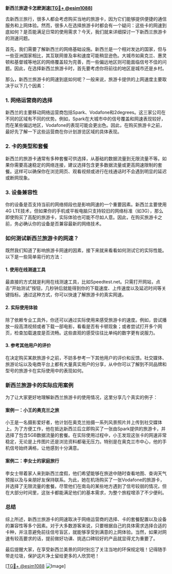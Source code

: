 **新西兰旅遊卡怎麽測速[[TG💪+ @esim1088](https://t.me/s/esim1088)]**

去新西兰旅行，很多人都会考虑购买当地的旅游卡，因为它们能够提供便捷的通信服务和上网体验。然而，很多人在选择旅游卡时都会有一个疑问：这些卡的网速到底如何？是否能满足日常的使用需求？今天，我们就来详细探讨一下新西兰旅游卡的测速问题。

首先，我们需要了解新西兰的网络基础设施。新西兰是一个相对发达的国家，但与一些亚洲国家相比，其互联网普及率和速度可能稍显逊色。大城市如奥克兰、惠灵顿和基督城等地区的网络覆盖较为完善，而一些偏远地区则可能面临信号不佳的问题。因此，在选择新西兰旅游卡时，首先要考虑你将前往的地区是城市还是乡村。

那么，新西兰旅游卡的网速到底如何呢？一般来说，旅游卡提供的上网速度主要取决于以下几个因素：

### 1. 网络运营商的选择

新西兰的主要移动网络运营商包括Spark、Vodafone和2degrees。这三家公司在不同的区域有不同的优势。例如，Spark在大城市中的信号覆盖和网速表现较好，而在某些偏远地区，Vodafone的表现可能会更出色。因此，在购买旅游卡之前，最好先了解一下这些运营商在你计划游览区域的具体表现。

### 2. 卡的类型和套餐

新西兰的旅游卡通常有多种套餐可供选择，从基础的数据流量到无限流量不等。如果你需要高速稳定的网络连接，建议选择包含更多数据流量或更高网速限制的套餐。这样可以确保你在浏览网页、观看视频或进行在线通话时不会遇到明显的延迟或断网现象。

### 3. 设备兼容性

你的设备是否支持当前的网络频段也是影响网速的一个重要因素。新西兰主要使用4G LTE技术，但如果你的手机或平板电脑只支持较旧的网络标准（如3G），那么即使购买了高配的旅游卡，实际体验也可能不尽如人意。因此，在购买旅游卡之前，务必确认你的设备是否兼容最新的网络技术。

### 如何测试新西兰旅游卡的网速？

既然我们知道了影响旅游卡网速的因素，接下来就来看看如何测试它的实际性能。以下是一些简单易行的方法：

#### 1. 使用在线测速工具

最直接的方式就是利用在线测速工具，比如Speedtest.net。只需打开网站，点击“开始测试”按钮，几秒钟后就能得到你的下载速度、上传速度以及延迟时间等关键指标。通过这种方式，你可以快速了解旅游卡的真实网速。

#### 2. 实际使用体验

除了依赖专业工具外，你还可以通过实际使用来感受旅游卡的速度。例如，尝试播放一段高清视频或者下载一部电影，看看是否有卡顿现象；或者尝试打开多个网页，检查加载速度是否流畅。这些直观的感受往往比单纯的数字更有说服力。

#### 3. 参考其他用户的评价

在决定购买某款旅游卡之前，不妨多参考一下其他用户的评价和反馈。社交媒体、旅游论坛以及电商平台上都有大量真实用户的分享，从中你可以了解到不同品牌和型号的旅游卡在实际使用中的表现如何。

### 新西兰旅游卡的实际应用案例

为了让大家更好地理解新西兰旅游卡的使用情况，这里分享几个真实的例子：

#### 案例一：小王的奥克兰之旅

小王是一名摄影爱好者，他计划在奥克兰拍摄一系列风景照片并上传到社交媒体上。为了方便工作，他在抵达新西兰后立即购买了一张由Spark提供的旅游卡，并选择了包含5GB数据流量的套餐。在实际使用过程中，小王发现这张卡的网速非常稳定，无论是上传图片还是浏览资料都毫无压力。特别是在奥克兰市中心，他的手机信号始终满格，让他感到十分满意。

#### 案例二：李女士的家庭旅行

李女士带着家人来到新西兰度假，他们希望能够在旅途中随时查看地图、查询天气预报以及与亲朋好友保持联系。为此，她在机场购买了一张Vodafone的旅游卡，并选择了无限流量的套餐。尽管他们在南岛的某些地方遇到了信号较弱的情况，但在大部分时间里，这张卡都能满足他们的基本需求，为整个旅程增添了不少便利。

### 总结

综上所述，新西兰旅游卡的网速取决于网络运营商的选择、卡的套餐配置以及设备的兼容性等多个因素。对于大多数游客来说，只要根据自己的具体需求选择合适的卡种，并注意避免前往信号盲区，就能够享受到满意的上网体验。当然，如果对网速有较高要求的话，提前做好功课、挑选口碑较好的产品就显得尤为重要了。

最后提醒大家，在享受新西兰美景的同时别忘了关注当地的环保规定哦！记得随手带走垃圾，保护这片净土留给更多的人欣赏吧！

[[TG💪+ @esim1088](https://t.me/s/esim1088) ![Image](https://i.postimg.cc/4NQfJmqS/Snipaste-2025-05-13-00-14-12.png)]